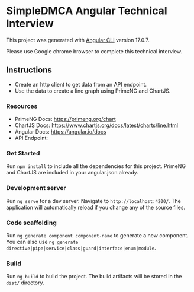 # SimpleDMCA Angular Technical Interview
This project was generated with [Angular CLI](https://github.com/angular/angular-cli) version 17.0.7.

Please use Google chrome browser to complete this technical interview.

## Instructions
- Create an http client to get data from an API endpoint.
- Use the data to create a line graph using PrimeNG and ChartJS.

### Resources
- PrimeNG Docs: https://primeng.org/chart
- ChartJS Docs: https://www.chartjs.org/docs/latest/charts/line.html
- Angular Docs: https://angular.io/docs
- API Endpoint: 

### Get Started
Run `npm install` to include all the dependencies for this project. PrimeNG and ChartJS are included in your angular.json already.

### Development server
Run `ng serve` for a dev server. Navigate to `http://localhost:4200/`. The application will automatically reload if you change any of the source files.

### Code scaffolding
Run `ng generate component component-name` to generate a new component. You can also use `ng generate directive|pipe|service|class|guard|interface|enum|module`.

### Build
Run `ng build` to build the project. The build artifacts will be stored in the `dist/` directory.
